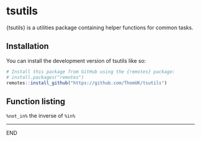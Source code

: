 
<!-- README.md is generated from README.Rmd. Please edit that file -->

# tsutils

{tsutils} is a utilities package containing helper functions for common
tasks.

## Installation

You can install the development version of tsutils like so:

``` r
# Install this package from GitHub using the {remotes} package:
# install.packages("remotes")
remotes::install_github("https://github.com/ThomUK/tsutils")
```

## Function listing

`%not_in%` the inverse of `%in%`

------------------------------------------------------------------------

END
